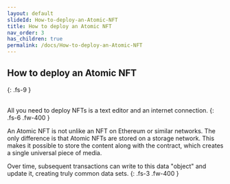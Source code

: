 ```yaml
---
layout: default
slideId: How-to-deploy-an-Atomic-NFT
title: How to deploy an Atomic NFT
nav_order: 3
has_children: true
permalink: /docs/How-to-deploy-an-Atomic-NFT
---
```


## How to deploy an Atomic NFT
{: .fs-9 }

<br>
All you need to deploy NFTs is a text editor and an internet connection. 
{: .fs-6 .fw-400 }

An Atomic NFT is not unlike an NFT on Ethereum or similar networks. The only difference is that Atomic NFTs are stored on a storage network. This makes it possible to store the content along with the contract, which creates a single universal piece of media. 

Over time, subsequent transactions can write to this data "object" and update it, creating truly common data sets. 
{: .fs-3 .fw-400 }